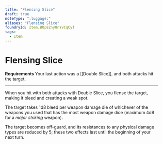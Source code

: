 ```yaml
---
title: "Flensing Slice"
draft: true
noteType: ":luggage:"
aliases: "Flensing Slice"
foundryId: Item.B0p8Zny8nYvCqCyf
tags:
  - Item
---
```


# Flensing Slice

**Requirements** Your last action was a [[Double Slice]], and both attacks hit the target.

* * *

When you hit with both attacks with Double Slice, you flense the target, making it bleed and creating a weak spot.

The target takes 1d8 bleed per weapon damage die of whichever of the weapons you used that has the most weapon damage dice (maximum 4d8 for a _major striking_ weapon).

The target becomes off-guard, and its resistances to any physical damage types are reduced by 5; these two effects last until the beginning of your next turn.
